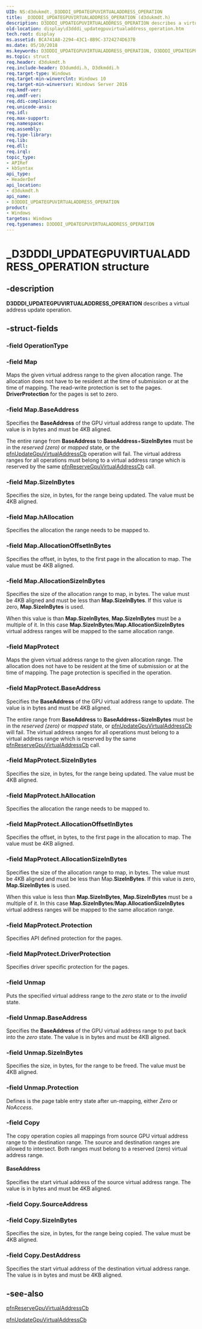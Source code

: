 ```yaml
---
UID: NS:d3dukmdt._D3DDDI_UPDATEGPUVIRTUALADDRESS_OPERATION
title: _D3DDDI_UPDATEGPUVIRTUALADDRESS_OPERATION (d3dukmdt.h)
description: D3DDDI_UPDATEGPUVIRTUALADDRESS_OPERATION describes a virtual address update operation.
old-location: display\d3dddi_updategpuvirtualaddress_operation.htm
tech.root: display
ms.assetid: BCA741A8-2294-43C1-8B9C-3724274D637B
ms.date: 05/10/2018
ms.keywords: D3DDDI_UPDATEGPUVIRTUALADDRESS_OPERATION, D3DDDI_UPDATEGPUVIRTUALADDRESS_OPERATION structure [Display Devices], _D3DDDI_UPDATEGPUVIRTUALADDRESS_OPERATION, d3dukmdt/D3DDDI_UPDATEGPUVIRTUALADDRESS_OPERATION, display.d3dddi_updategpuvirtualaddress_operation
ms.topic: struct
req.header: d3dukmdt.h
req.include-header: D3dumddi.h, D3dkmddi.h
req.target-type: Windows
req.target-min-winverclnt: Windows 10
req.target-min-winversvr: Windows Server 2016
req.kmdf-ver: 
req.umdf-ver: 
req.ddi-compliance: 
req.unicode-ansi: 
req.idl: 
req.max-support: 
req.namespace: 
req.assembly: 
req.type-library: 
req.lib: 
req.dll: 
req.irql: 
topic_type:
- APIRef
- kbSyntax
api_type:
- HeaderDef
api_location:
- d3dukmdt.h
api_name:
- D3DDDI_UPDATEGPUVIRTUALADDRESS_OPERATION
product:
- Windows
targetos: Windows
req.typenames: D3DDDI_UPDATEGPUVIRTUALADDRESS_OPERATION
---
```


# _D3DDDI_UPDATEGPUVIRTUALADDRESS_OPERATION structure


## -description


<b>D3DDDI_UPDATEGPUVIRTUALADDRESS_OPERATION</b> describes a virtual address update operation.


## -struct-fields




### -field OperationType


### -field Map

Maps the given virtual address range to the given allocation range. The allocation does not have to be resident at the time of submission or at the time of mapping. The read-write protection is set to the pages. <b>DriverProtection</b> for the pages is set to zero.


### -field Map.BaseAddress

Specifies the <b>BaseAddress</b> of the GPU virtual address range to update. The value is in bytes and must be 4KB aligned.

The entire range from <b>BaseAddress</b> to <b>BaseAddress</b>+<b>SizeInBytes</b> must be in the <i>reserved (zero)</i> or <i>mapped </i>state, or the <a href="https://msdn.microsoft.com/99D075A0-4483-47D1-BA24-80C45BFF407A">pfnUpdateGpuVirtualAddressCb</a> operation will fail. The virtual address ranges for all operations must belong to a virtual address range which is reserved by the same <a href="https://msdn.microsoft.com/CEDE03E1-4B0D-4839-B7D6-0826CC103C5E">pfnReserveGpuVirtualAddressCb</a> call.



### -field Map.SizeInBytes

Specifies the size, in bytes, for the range being updated. The value must be 4KB aligned.


### -field Map.hAllocation

Specifies the allocation the range needs to be mapped to.


### -field Map.AllocationOffsetInBytes

Specifies the offset, in bytes, to the first page in the allocation to map. The value must be 4KB aligned.


### -field Map.AllocationSizeInBytes

Specifies the size of the allocation range to map, in bytes. The value must be 4KB aligned and must be less than <b>Map.SizeInBytes</b>. If this value is zero, <b>Map.SizeInBytes</b> is used.

When this value is than <b>Map.SizeInBytes</b>, <b>Map.SizeInBytes</b> must be a multiple of it. In this case <b>Map.SizeInBytes</b>/<b>Map.AllocationSizeInBytes</b> virtual address ranges will be mapped to the same allocation range. 


### -field MapProtect

Maps the given virtual address range to the given allocation range. The allocation does not have to be resident at the time of submission or at the time of mapping. The page protection is specified in the operation.


### -field MapProtect.BaseAddress

Specifies the <b>BaseAddress</b> of the GPU virtual address range to update. The value is in bytes and must be 4KB aligned.


The entire range from <b>BaseAddress</b> to <b>BaseAddress</b>+<b>SizeInBytes</b> must be in the <i>reserved (zero)</i> or <i>mapped</i> state, or <a href="https://msdn.microsoft.com/99D075A0-4483-47D1-BA24-80C45BFF407A">pfnUpdateGpuVirtualAddressCb</a> will fail. The virtual address ranges for all operations must belong to a virtual address range which is reserved by the same <a href="https://msdn.microsoft.com/CEDE03E1-4B0D-4839-B7D6-0826CC103C5E">pfnReserveGpuVirtualAddressCb</a> call.



### -field MapProtect.SizeInBytes

Specifies the size, in bytes, for the range being updated. The value must be 4KB aligned.


### -field MapProtect.hAllocation

Specifies the allocation the range needs to be mapped to.


### -field MapProtect.AllocationOffsetInBytes

Specifies the offset, in bytes, to the first page in the allocation to map. The value must be 4KB aligned.


### -field MapProtect.AllocationSizeInBytes

Specifies the size of the allocation range to map, in bytes. The value must be 4KB aligned and must be less than Map.<b>SizeInBytes</b>. If this value is zero, <b>Map.SizeInBytes</b> is used.


When this value is less than <b>Map.SizeInBytes</b>, <b>Map.SizeInBytes</b> must be a multiple of it. In this case <b>Map.SizeInBytes</b>/<b>Map.AllocationSizeInBytes</b> virtual address ranges will be mapped to the same allocation range.


### -field MapProtect.Protection

Specifies API defined protection for the pages.


### -field MapProtect.DriverProtection

Specifies driver specific protection for the pages.


### -field Unmap

Puts the specified virtual address range to the <i>zero</i> state or to the <i>invalid</i> state.


### -field Unmap.BaseAddress

Specifies the <b>BaseAddress</b> of the GPU virtual address range to put back into the <i>zero</i> state. The value is in bytes and must be 4KB aligned.


### -field Unmap.SizeInBytes

Specifies the size, in bytes, for the range to be freed. The value must be 4KB aligned.


### -field Unmap.Protection

Defines is the page table entry state after un-mapping, either <i>Zero</i> or <i>NoAccess</i>. 


### -field Copy

The copy operation copies all mappings from source GPU virtual address range to the destination range. The source and destination ranges are allowed to intersect. Both ranges must belong to a reserved (zero) virtual address range.



#### BaseAddress

Specifies the start virtual address of the source virtual address range. The value is in bytes and must be 4KB aligned.


### -field Copy.SourceAddress

 


### -field Copy.SizeInBytes

Specifies the size, in bytes, for the range being copied. The value must be 4KB aligned.


### -field Copy.DestAddress

Specifies the start virtual address of the destination virtual address range. The value is in bytes and must be 4KB aligned.


## -see-also




<a href="https://msdn.microsoft.com/CEDE03E1-4B0D-4839-B7D6-0826CC103C5E">pfnReserveGpuVirtualAddressCb</a>



<a href="https://msdn.microsoft.com/99D075A0-4483-47D1-BA24-80C45BFF407A">pfnUpdateGpuVirtualAddressCb</a>
 

 

